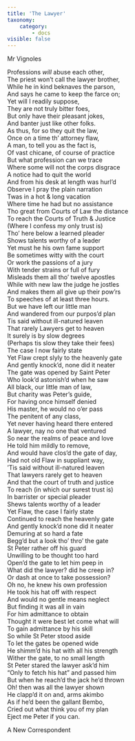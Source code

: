 ```yaml
---
title: 'The Lawyer'
taxonomy:
    category:
        - docs
visible: false
---
```


<div class="author">Mr Vignoles</div>  

Professions *will* abuse each other,  
The priest won’t call the lawyer brother,  
While he in kind beknaves the parson,  
And says he came to keep the farce on;  
Yet will I readily suppose,  
They are not truly bitter foes,  
But only have their pleasant jokes,  
And banter just like other folks.  
As thus, for so they quit the law,  
Once on a time th’ attorney flaw,  
A man, to tell you as the fact is,  
Of vast chicane, of course of practice  
But what profession can we trace  
Where some will not the corps disgrace  
A notice had to quit the world  
And from his desk at length was hurl’d  
Observe I pray the plain narration  
Twas in a hot & long vacation  
Where time he had but no assistance  
Tho great from Courts of Law the distance  
To reach the Courts of Truth & Justice  
(Where I confess my only trust is)  
Tho’ here below a learned pleader  
Shows talents worthy of a leader  
Yet must he his own fame support  
Be sometimes witty with the court  
Or work the passions of a jury  
With tender strains or full of fury  
Misleads them all tho’ twelve apostles  
While with new law the judge he jostles  
And makes them all give up their pow’rs  
To speeches of at least three hours.  
But we have left our little man  
And wandered from our purpos’d plan  
Tis said without ill-natured leaven  
<span data-tippy="If ever" class="green">That rarely</span> Lawyers get to heaven  
It surely is by slow degrees  
(Perhaps tis slow they take their fees)  
The case I now fairly state  
<span data-tippy="Flaw reach’d at length to Heaven’s high gate" class="green">Yet Flaw crept slyly to the heavenly gate</span>  
<span data-tippy="Quite spent her rapt" class="green">And gently knock’d</span>, none did it neater  
The gate was opened by Saint Peter  
Who look’d astonish’d when he saw  
All black, our little man of law,  
But charity was Peter’s guide,  
For having once himself denied  
His master, he would no o’er pass  
The penitent of any class,  
Yet never having heard there entered  
A lawyer, nay no one that ventured  
<span data-tippy="Within" class="green">So near</span> the realms of peace and love  
He told him mildly to remove,  
And would have clos’d the gate of day,  
Had not old Flaw in suppliant way,  
’Tis said without ill-natured leaven  
That lawyers rarely get to heaven  
And that the court of truth and justice  
To reach (in which our surest trust is)  
In barrister or special pleader  
Shews talents worthy of a leader  
Yet Flaw, the case I fairly state  
Continued to reach the heavenly gate  
And gently knock’d none did it neater  
Demuring at so hard a fate  
Begg’d but a look tho’ thro’ the gate  
St Peter rather off his guard  
Unwilling to be thought too hard  
Open’d the gate to let him peep in  
What did the lawyer? did he creep in?  
Or dash at once to take possession?  
Oh no, he knew his own profession  
He took his hat off with respect  
And would no gentle means neglect  
But finding it was all in vain  
For him admittance to obtain  
Thought it were best let come what will  
To gain admittance by his skill  
So while St Peter stood aside  
To let the gates be opened wide  
He shimm’d his hat with all his strength  
Wither the gate, to no small length  
St Peter stared the lawyer ask’d him  
“Only to fetch his hat” and passed him  
But when he reach’d the jack he’d thrown  
Oh! then was all the lawyer shown  
He clapp’d it on and, arms akimbo  
As if he’d been the gallant Bembo,  
Cried out what think you of my plan  
Eject me Peter if you can.  
  
A New Correspondent